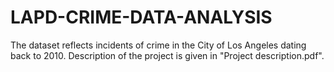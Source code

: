 # LAPD-CRIME-DATA-ANALYSIS
The dataset reflects incidents of crime in the City of Los Angeles dating back to 2010. Description of the project is given in "Project description.pdf".

